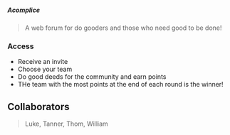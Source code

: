 ##### Acomplice

> A web forum for do gooders and those who need good to be done!

### Access

- Receive an invite
- Choose your team
- Do good deeds for the community and earn points
- THe team with the most points at the end of each round is the winner!

## Collaborators

> Luke, Tanner, Thom, William
